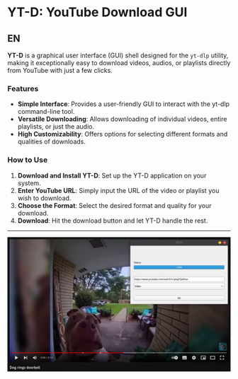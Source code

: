 # YT-D: YouTube Download GUI

## EN
**YT-D** is a graphical user interface (GUI) shell designed for the `yt-dlp` utility, making it exceptionally easy to download videos, audios, or playlists directly from YouTube with just a few clicks.

### Features
- **Simple Interface**: Provides a user-friendly GUI to interact with the yt-dlp command-line tool.
- **Versatile Downloading**: Allows downloading of individual videos, entire playlists, or just the audio.
- **High Customizability**: Offers options for selecting different formats and qualities of downloads.

### How to Use
1. **Download and Install YT-D**: Set up the YT-D application on your system.
2. **Enter YouTube URL**: Simply input the URL of the video or playlist you wish to download.
3. **Choose the Format**: Select the desired format and quality for your download.
4. **Download**: Hit the download button and let YT-D handle the rest.

---
![YT-D Interface Example](https://github.com/Apanazar/stuprum/blob/master/yt-d.png?raw=true)
